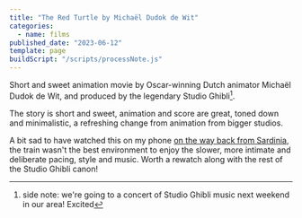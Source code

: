 ```yaml
---
title: "The Red Turtle by Michaël Dudok de Wit"
categories:
  - name: films
published_date: "2023-06-12"
template: page
buildScript: "/scripts/processNote.js"
---
```


Short and sweet animation movie by Oscar-winning Dutch animator Michaël Dudok de Wit, and produced by the legendary Studio Ghibli[^1].

The story is short and sweet, animation and score are great, toned down and minimalistic, a refreshing change from animation from bigger studios.

A bit sad to have watched this on my phone [on the way back from Sardinia](/notes/weeknote-14-part-1-via-a-turris-caralis/), the train wasn't the best environment to enjoy the slower, more intimate and deliberate pacing, style and music. Worth a rewatch along with the rest of the Studio Ghibli canon!

[^1]: side note: we're going to a concert of Studio Ghibli music next weekend in our area! Excited
